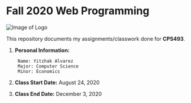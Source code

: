 # Fall 2020 Web Programming

![Image of Logo](https://www.newpaltz.edu/media/identity/logos/newpaltzlogo.jpg)

This repository documents my assignments/classwork done for **CPS493**.

1. **Personal Information:**

        Name: Yitzhak Alvarez
        Major: Computer Science
        Minor: Economics
        
2. **Class Start Date:** August 24, 2020

3. **Class End Date:** December 3, 2020
